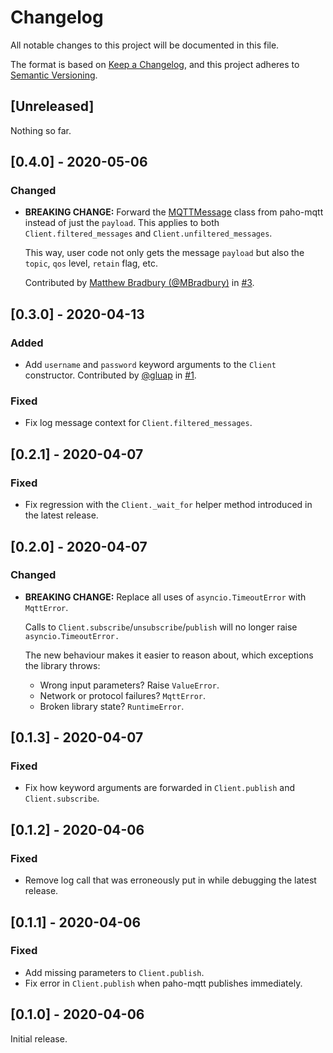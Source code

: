 # Changelog
All notable changes to this project will be documented in this file.

The format is based on [Keep a Changelog](https://keepachangelog.com/en/1.0.0/),
and this project adheres to [Semantic Versioning](https://semver.org/spec/v2.0.0.html).

## [Unreleased]
Nothing so far.

## [0.4.0] - 2020-05-06
### Changed
- **BREAKING CHANGE:** Forward the [MQTTMessage](https://github.com/eclipse/paho.mqtt.python/blob/1eec03edf39128e461e6729694cf5d7c1959e5e4/src/paho/mqtt/client.py#L355)
  class from paho-mqtt instead of just the `payload`. This applies to both
  `Client.filtered_messages` and `Client.unfiltered_messages`.

  This way, user code not only gets the message `payload` but also the `topic`, `qos` level, `retain` flag, etc.

  Contributed by [Matthew Bradbury (@MBradbury)](https://github.com/MBradbury) in [#3](https://github.com/sbtinstruments/asyncio-mqtt/pull/3).

## [0.3.0] - 2020-04-13
### Added
- Add `username` and `password` keyword arguments to the `Client` constructor.
  Contributed by [@gluap](https://github.com/gluap) in [#1](https://github.com/sbtinstruments/asyncio-mqtt/pull/1).

### Fixed
- Fix log message context for `Client.filtered_messages`.

## [0.2.1] - 2020-04-07
### Fixed
- Fix regression with the `Client._wait_for` helper method introduced in the latest
  release.

## [0.2.0] - 2020-04-07
### Changed
- **BREAKING CHANGE:** Replace all uses of `asyncio.TimeoutError` with `MqttError`.
  
  Calls to `Client.subscribe`/`unsubscribe`/`publish` will no longer raise `asyncio.TimeoutError.`
    
  The new behaviour makes it easier to reason about, which exceptions the library
  throws:
  - Wrong input parameters? Raise `ValueError`.
  - Network or protocol failures? `MqttError`.
  - Broken library state? `RuntimeError`.

## [0.1.3] - 2020-04-07
### Fixed
- Fix how keyword arguments are forwarded in `Client.publish` and `Client.subscribe`.

## [0.1.2] - 2020-04-06
### Fixed
- Remove log call that was erroneously put in while debugging the latest release.

## [0.1.1] - 2020-04-06
### Fixed
- Add missing parameters to `Client.publish`.
- Fix error in `Client.publish` when paho-mqtt publishes immediately.

## [0.1.0] - 2020-04-06
Initial release.